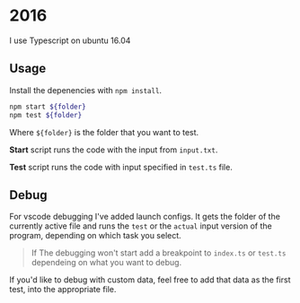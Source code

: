 # 2016

I use Typescript on ubuntu 16.04

## Usage

Install the depenencies with `npm install`.

```bash
npm start ${folder}
npm test ${folder}
```

Where `${folder}` is the folder that you want to test.

**Start** script runs the code with the input from `input.txt`.

**Test** script runs the code with input specified in `test.ts` file.

## Debug

For vscode debugging I've added launch configs. It gets the folder of the currently active file and runs the `test` or the `actual` input version of the program, depending on which task you select.

>If The debugging won't start add a breakpoint to `index.ts` or `test.ts` dependeing on what you want to debug.

If you'd like to debug with custom data, feel free to add that data as the first test, into the appropriate file.